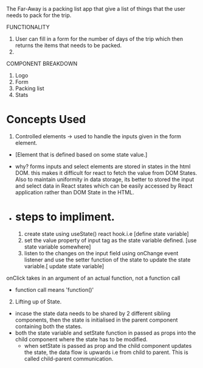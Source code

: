 The Far-Away is a packing list app that give a list of things that the user needs to pack for the trip.

FUNCTIONALITY

1. User can fill in a form for the number of days of the trip which then returns the items that needs to be packed.
2.

COMPONENT BREAKDOWN

1. Logo
2. Form
3. Packing list
4. Stats

# Concepts Used

1. Controlled elements -> used to handle the inputs given in the form element.

- [Element that is defined based on some state value.]

- why? forms inputs and select elements are stored in states in the html DOM. this makes it difficult for react to fetch the value from DOM States. Also to maintain uniformity in data storage, its better to stored the input and select data in React states which can be easily accessed by React application rather than DOM State in the HTML.
- # steps to impliment.
  1. create state using useState() react hook.i.e [define state variable]
  2. set the value property of input tag as the state variable defined. [use state variable somewhere]
  3. listen to the changes on the input field using onChange event listener and use the setter function of the state to update the state variable.[ update state variable]

onClick takes in an argument of an actual function, not a function call

- function call means 'function()'

2. Lifting up of State.

- incase the state data needs to be shared by 2 different sibling components, then the state is initialised in the parent component containing both the states.
- both the state variable and setState function in passed as props into the child component where the state has to be modified.
  - when setState is passed as prop and the child component updates the state, the data flow is upwards i.e from child to parent. This is called child-parent communication.
